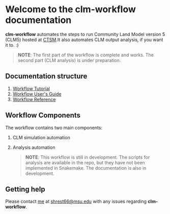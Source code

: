# Welcome to the clm-workflow documentation

**clm-workflow** automates the steps to run Community Land Model version 5 (CLM5) hosted at [CTSM](https://github.com/ESCOMP/CTSM).It also automates CLM output analysis, if you want it to. :)

> **NOTE**: The first part of the workflow is complete and works. The second part (CLM analysis) is under preparation.

## Documentation structure

1. [Workflow Tutorial](tutorial/index.md)
2. [Workflow User's Guide](user-guide/index.md)
3. [Workflow Reference](reference/index.md)

## Workflow Components

The workflow contains two main components:

1. CLM simulation automation
2. Analysis automation

    > **NOTE**: This workflow is still in development. The scripts for analysis are available in the repo, but they have not been implemented in Snakemake. The documentation is also in development.

## Getting help

Please contact [me](https://github.com/amansnama) at [shrest66@msu.edu](shrest66@msu.edu) with any issues regarding **clm-workflow**.